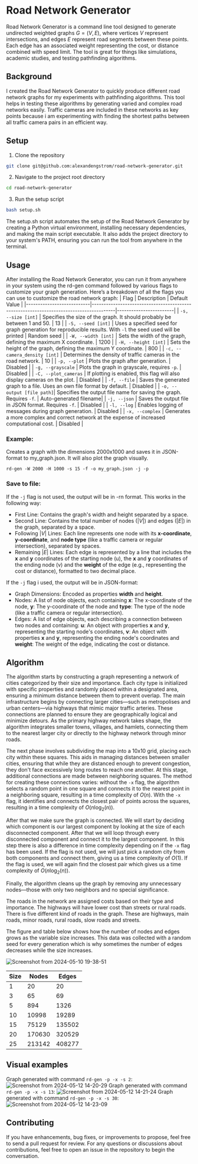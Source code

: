 # Road Network Generator
Road Network Generator is a command line tool designed to generate undirected weighted graphs $G = (V, E)$, where vertices $V$ represent intersections, and edges $E$ represent road segments between these points. Each edge has an associated weight representing the cost, or distance combined with speed limit. The tool is great for things like simulations, academic studies, and testing pathfinding algorithms.

## Background
I created the Road Network Generator to quickly produce different road network graphs for my experiments with pathfinding algorithms. This tool helps in testing these algorithms by generating varied and complex road networks easily. Traffic cameras are included in these networks as key points because i am experimenting with finding the shortest paths between all traffic camera pairs in an efficient way.
## Setup
1. Clone the repository
```bash
git clone git@github.com:alexandengstrom/road-network-generator.git
```
2. Navigate to the project root directory
```bash
cd road-network-generator
```
3. Run the setup script
```bash
bash setup.sh
```
The setup.sh script automates the setup of the Road Network Generator by creating a Python virtual environment, installing necessary dependencies, and making the main script executable. It also adds the project directory to your system's PATH, ensuring you can run the tool from anywhere in the terminal. 
## Usage
After installing the Road Network Generator, you can run it from anywhere in your system using the rd-gen command followed by various flags to customize your graph generation. Here’s a breakdown of all the flags you can use to customize the road network graph:
| Flag                      | Description                                                                            | Default Value          |
|---------------------------|----------------------------------------------------------------------------------------|------------------------|
| `-s, --size [int]`        | Specifies the size of the graph. It should probably be between 1 and 50.                | 13                     |
| `-S, --seed [int]`        | Uses a specified seed for graph generation for reproducible results. With `-l` the seed used will be printed                     | Random seed            |
| `-W, --width [int]`       | Sets the width of the graph, defining the maximum X coordinate.                         | 1200                   |
| `-H, --height [int]`      | Sets the height of the graph, defining the maximum Y coordinate.                        | 800                    |
| `-c, --camera_density [int]` | Determines the density of traffic cameras in the road network.                         | 10                     |
| `-p, --plot`              | Plots the graph after generation.                                                       | Disabled               |
| `-g, --grayscale`              | Plots the graph in grayscale, requires `-p`.                                                   | Disabled               |
| `-C, --plot_cameras`      | If plotting is enabled, this flag will also display cameras on the plot.                | Disabled                    |
| `-f, --file`              | Saves the generated graph to a file. Uses an own file format by default.                | Disabled        |
| `-o, --output [file path]`| Specifies the output file name for saving the graph. Requires `-f`.                    | Auto-generated filename|
| `-j, --json`              | Saves the output file in JSON format. Requires `-f`.                                    | Disabled                    |
| `-l, --log`               | Enables logging of messages during graph generation.                                    | Disabled                    |
| `-x, --complex`           | Generates a more complex and correct network at the expense of increased computational cost. | Disabled              |
### Example:
Creates a graph with the dimensions 2000x1000 and saves it in JSON-format to my_graph.json. It will also plot the graph visually.
```
rd-gen -W 2000 -H 1000 -s 15 -f -o my_graph.json -j -p
```

### Save to file:
If the `-j` flag is not used, the output will be in -rn format. This works in the following way:
- First Line: Contains the graph's width and height separated by a space.
- Second Line: Contains the total number of nodes ($|V|$) and edges ($|E|$) in the graph, separated by a space.
- Following $|V|$ Lines: Each line represents one node with its **x-coordinate**, **y-coordinate**, and **node type** (like a traffic camera or regular intersection), separated by spaces.
- Remaining $|E|$ Lines: Each edge is represented by a line that includes the **x** and **y** coordinates of the starting node (u), the **x** and **y** coordinates of the ending node (v) and the **weight** of the edge (e.g., representing the cost or distance), formatted to two decimal place.

If the `-j` flag i used, the output will be in JSON-format:
- Graph Dimensions: Encoded as properties **width** and **height**.
- Nodes: A list of node objects, each containing **x**: The x-coordinate of the node, **y**: The y-coordinate of the node and **type**: The type of the node (like a traffic camera or regular intersection).
- Edges: A list of edge objects, each describing a connection between two nodes and containing: **u**: An object with properties **x** and **y**, representing the starting node's coordinates, **v**: An object with properties **x** and **y**, representing the ending node's coordinates and **weight**: The weight of the edge, indicating the cost or distance.

## Algorithm
The algorithm starts by constructing a graph representing a network of cities categorized by their size and importance. Each city type is initialized with specific properties and randomly placed within a designated area, ensuring a minimum distance between them to prevent overlap. The main infrastructure begins by connecting larger cities—such as metropolises and urban centers—via highways that mimic major traffic arteries. These connections are planned to ensure they are geographically logical and minimize detours. As the primary highway network takes shape, the algorithm integrates smaller towns, villages, and hamlets, connecting them to the nearest larger city or directly to the highway network through minor roads.

The next phase involves subdividing the map into a 10x10 grid, placing each city within these squares. This aids in managing distances between smaller cities, ensuring that while they are distanced enough to prevent congestion, they don't face excessively long routes to reach one another. At this stage, additional connections are made between neighboring squares. The method for creating these connections varies: without the `-x` flag, the algorithm selects a random point in one square and connects it to the nearest point in a neighboring square, resulting in a time complexity of $O(n)$. With the `-x` flag, it identifies and connects the closest pair of points across the squares, resulting in a time complexity of $O(n\log_2(n))$.

After that we make sure the graph is connected. We will start by deciding which component is our largest component by looking at the size of each disconnected component. After that we will loop through every disconnected component and connect it to the largest component. In this step there is also a difference in time complexity depending on if the `-x` flag has been used. If the flag is not used, we will just pick a random city from both components and connect them, giving us a time complexity of $O(1)$. If the flag is used, we will again find the closest pair which gives us a time complexity of $O(n\log_2(n))$.

Finally, the algorithm cleans up the graph by removing any unnecessary nodes—those with only two neighbors and no special significance.

The roads in the network are assigned costs based on their type and importance. The highways will have lower cost than streets or rural roads. There is five different kind of roads in the graph. These are highways, main roads, minor roads, rural roads, slow roads and streets.

The figure and table below shows how the number of nodes and edges grows as the variable size increases. This data was collected with a random seed for every generation which is why sometimes the number of edges decreases while the size increases.

![Screenshot from 2024-05-10 19-38-51](https://github.com/alexandengstrom/road-network-generator/assets/123507241/970a6c17-8aea-457e-8c43-cb7df06f4ef1)


| Size | Nodes  | Edges  |
|------|--------|--------|
| 1    | 20     | 20     |
| 3    | 65     | 69     |
| 5    | 894    | 1326   |
| 10   | 10998  | 19289  |
| 15   | 75129  | 135502 |
| 20   | 170630 | 320529 |
| 25   | 213142 | 408277 |

## Visual examples

Graph generated with command `rd-gen -p -x -s 2`:
![Screenshot from 2024-05-12 14-20-29](https://github.com/alexandengstrom/road-network-generator/assets/123507241/e429ae5b-46d1-4e15-8438-9f4e60da13b3)
Graph generated with command `rd-gen -p -x -s 13`:
![Screenshot from 2024-05-12 14-21-24](https://github.com/alexandengstrom/road-network-generator/assets/123507241/858740fe-fd36-4d31-9d4c-36bb487ccff1)
Graph generated with command `rd-gen -p -x -s 30`:
![Screenshot from 2024-05-12 14-23-09](https://github.com/alexandengstrom/road-network-generator/assets/123507241/aa8756ae-596f-44be-9935-2d79f9a1cf62)



## Contributing
If you have enhancements, bug fixes, or improvements to propose, feel free to send a pull request for review. For any questions or discussions about contributions, feel free to open an issue in the repository to begin the conversation.
